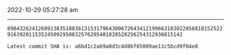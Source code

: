 2022-10-29 05:27:28 am

---

`8904326241268913835188361315317964300672643412199663103022856818152522916392011535245092950832576205481828528256254312936815142`

`Latest commit SHA is: a6bd1c2a69a0d3c4d86f65009ae11c5bcd9f04e8 `

